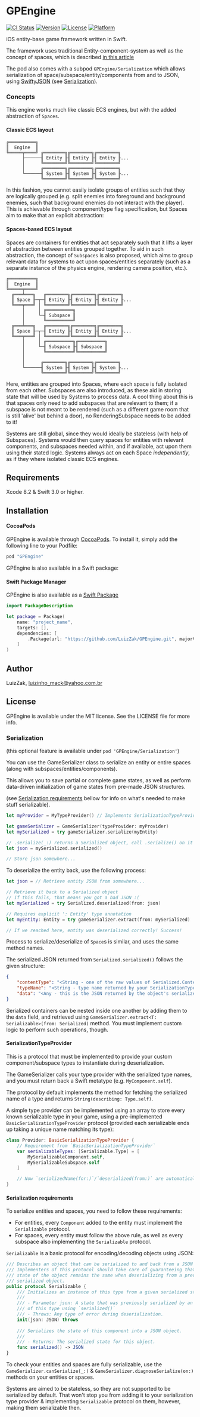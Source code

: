 # GPEngine

[![CI Status](http://img.shields.io/travis/LuizZak/GPEngine.svg?style=flat)](https://travis-ci.org/LuizZak/GPEngine)
[![Version](https://img.shields.io/cocoapods/v/GPEngine.svg?style=flat)](http://cocoapods.org/pods/GPEngine)
[![License](https://img.shields.io/cocoapods/l/GPEngine.svg?style=flat)](http://cocoapods.org/pods/GPEngine)
[![Platform](https://img.shields.io/cocoapods/p/GPEngine.svg?style=flat)](http://cocoapods.org/pods/GPEngine)

iOS entity-base game framework written in Swift.

The framework uses traditional Entity-component-system as well as the concept of spaces, which is described [in this article](http://gamedevelopment.tutsplus.com/tutorials/spaces-useful-game-object-containers--gamedev-14091)

The pod also comes with a subpod `GPEngine/Serialization` which allows serialization of space/subspace/entity/components from and to JSON, using [SwiftyJSON](https://github.com/SwiftyJSON/SwiftyJSON) (see [Serialization](#serialization)).

### Concepts

This engine works much like classic ECS engines, but with the added abstraction of `Spaces`.

#### Classic ECS layout

```
╔══════════╗
║  Engine  ║
╚═════╤════╝ ╔════════╗╔════════╗╔════════╗
      ├──────╢ Entity ╟╢ Entity ╟╢ Entity ╟...
      │      ╚════════╝╚════════╝╚════════╝
      │      ╔════════╗╔════════╗╔════════╗
      └──────╢ System ╟╢ System ╟╢ System ╟...
             ╚════════╝╚════════╝╚════════╝
```

In this fashion, you cannot easily isolate groups of entities such that they are logically grouped (e.g. split enemies into foreground and background enemies, such that background enemies do not interact with the player). This is achievable through component/type flag specification, but Spaces aim to make that an explicit abstraction:

#### Spaces-based ECS layout

Spaces are containers for entities that act separately such that it lifts a layer of abstraction between entities grouped together. To aid in such abstraction, the concept of `Subspaces` is also proposed, which aims to group relevant data for systems to act upon spaces/entities separately (such as a separate instance of the physics engine, rendering camera position, etc.).

```
╔══════════╗
║  Engine  ║
╚═════╤════╝
  ╔═══╧═══╗   ╔════════╗╔════════╗╔════════╗
  ║ Space ╟─┬─╢ Entity ╟╢ Entity ╟╢ Entity ╟...
  ╚═══╤═══╝ │ ╚════════╝╚════════╝╚════════╝
      │     │ ╔══════════╗
      │     └─╢ Subspace ║
      │       ╚══════════╝
  ╔═══╧═══╗   ╔════════╗╔════════╗╔════════╗
  ║ Space ╟─┬─╢ Entity ╟╢ Entity ╟╢ Entity ╟...
  ╚═══╤═══╝ │ ╚════════╝╚════════╝╚════════╝
      │     │ ╔══════════╗╔══════════╗
      │     └─╢ Subspace ╟╢ Subspace ║
      │       ╚══════════╝╚══════════╝
      │
      │      ╔════════╗╔════════╗╔════════╗
      └──────╢ System ╟╢ System ╟╢ System ╟...
             ╚════════╝╚════════╝╚════════╝
```

Here, entities are grouped into Spaces, where each space is fully isolated from each other. Subspaces are also introduced, as these aid in storing state that will be used by Systems to process data. A cool thing about this is that spaces only need to add subspaces that are relevant to them; if a subspace is not meant to be rendered (such as a different game room that is still 'alive' but behind a door), no RenderingSubspace needs to be added to it!

Systems are still global, since they would ideally be stateless (with help of Subspaces). Systems would then query spaces for entities with relevant components, and subspaces needed within, and if available, act upon them using their stated logic. Systems always act on each Space _independently_, as if they where isolated classic ECS engines.

## Requirements

Xcode 8.2 & Swift 3.0 or higher.

## Installation

#### CocoaPods

GPEngine is available through [CocoaPods](http://cocoapods.org). To install
it, simply add the following line to your Podfile:

```ruby
pod "GPEngine"
```

GPEngine is also available in a Swift package:

#### Swift Package Manager

GPEngine is also available as a [Swift Package](https://swift.org/package-manager)

```swift
import PackageDescription

let package = Package(
    name: "project_name",
    targets: [],
    dependencies: [
        .Package(url: "https://github.com/LuizZak/GPEngine.git", majorVersion: 2, minor: 2)
    ]
)
```

## Author

LuizZak, luizinho_mack@yahoo.com.br

## License

GPEngine is available under the MIT license. See the LICENSE file for more info.

### Serialization

(this optional feature is available under `pod 'GPEngine/Serialization'`)

You can use the GameSerializer class to serialize an entity or entire spaces (along with subspaces/entities/components).

This allows you to save partial or complete game states, as well as perform data-driven initialization of game states from pre-made JSON structures.

(see [Serialization requirements](#serialization-requirements) bellow for info on what's needed to make stuff serializable).

```swift
let myProvider = MyTypeProvider() // Implements SerializationTypeProvider

let gameSerializer = GameSerializer(typeProvider: myProvider)
let mySerialized = try gameSerializer.serialize(myEntity)

// .serialize(_:) returns a Serialized object, call .serialize() on it to receive a JSON that you can store:
let json = mySerialized.serialized()

// Store json somewhere...
```

To deserialize the entity back, use the following process:

```swift
let json = // Retrieve entity JSON from somewhere...

// Retrieve it back to a Serialized object
// If this fails, that means you got a bad JSON :(
let mySerialized = try Serialized.deserialized(from: json)

// Requires explicit ': Entity' type annotation
let myEntity: Entity = try gameSerializer.extract(from: mySerialized)

// If we reached here, entity was deserialized correctly! Success!
```

Process to serialize/deserialize of `Space`s is similar, and uses the same method names.

The serialized JSON returned from `Serialized.serialized()` follows the given structure:

```json
{
    "contentType": "<String - one of the raw values of Serialized.ContentType>",
    "typeName": "<String - type name returned by your SerializationTypeProvider to retrieve the class to instantiate back>",
    "data": "<Any - this is the JSON returned by the object's serialize() method>"
}
```

Serialized containers can be nested inside one another by adding them to the `data` field, and retrieved using `GameSerializer.extract<T: Serializable>(from: Serialized)` method. You must implement custom logic to perform such operations, though.

#### SerializationTypeProvider

This is a protocol that must be implemented to provide your custom component/subspace types to instantiate during deserialization.

The GameSerializer calls your type provider with the serialized type names, and you must return back a Swift metatype (e.g. `MyComponent.self`).

The protocol by default implements the method for fetching the serialized name of a type and returns `String(describing: Type.self)`.

A simple type provider can be implemented using an array to store every known serializable type in your game, using a pre-implemented `BasicSerializationTypeProvider` protocol (provided each serializable ends up taking a unique name matching its type):

```swift
class Provider: BasicSerializationTypeProvider {
    // Requirement from `BasicSerializationTypeProvider`
    var serializableTypes: [Serializable.Type] = [
        MySerializableComponent.self,
        MySerializableSubspace.self
    ]

    // Now `serializedName(for:)`/`deserialized(from:)` are automatically stubbed using `serializableTypes` array.
}
```

#### Serialization requirements

To serialize entities and spaces, you need to follow these requirements:

- For entities, every `Component` added to the entity must implement the `Serializable` protocol.
- For spaces, every entity must follow the above rule, as well as every subspace also implementing the `Serializable` protocol.

`Serializable` is a basic protocol for encoding/decoding objects using JSON:

```swift
/// Describes an object that can be serialized to and back from a JSON object.
/// Implementers of this protocol should take care of guaranteeing that the inner
/// state of the object remains the same when deserializing from a previously
/// serialized object.
public protocol Serializable {
    /// Initializes an instance of this type from a given serialized state.
    ///
    /// - Parameter json: A state that was previously serialized by an instance
    /// of this type using `serialized()`
    /// - Throws: Any type of error during deserialization.
    init(json: JSON) throws
    
    /// Serializes the state of this component into a JSON object.
    ///
    /// - Returns: The serialized state for this object.
    func serialized() -> JSON
}
```

To check your entities and spaces are fully serializable, use the `GameSerializer.canSerialize(_:)` & `GameSerializer.diagnoseSerialize(on:)` methods on your entities or spaces.

Systems are aimed to be stateless, so they are not supported to be serialized by default.
That won't stop you from adding it to your serialization type provider & implementing `Serializable` protocol on them, however, making them serializable then.
